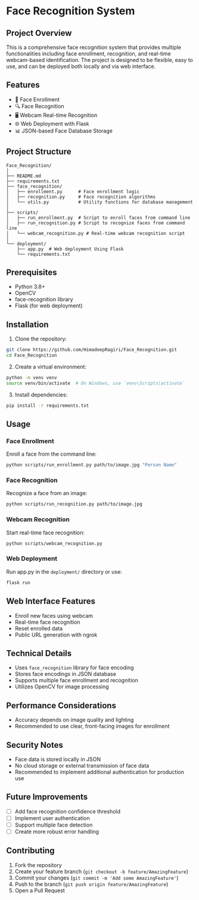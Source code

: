 # Face Recognition System

## Project Overview

This is a comprehensive face recognition system that provides multiple functionalities including face enrollment, recognition, and real-time webcam-based identification. The project is designed to be flexible, easy to use, and can be deployed both locally and via web interface.

## Features

- 📸 Face Enrollment
- 🔍 Face Recognition
- 🖥️ Webcam Real-time Recognition
- 🌐 Web Deployment with Flask
- 📊 JSON-based Face Database Storage

## Project Structure

```
Face_Recognition/
│
├── README.md
├── requirements.txt
├── face_recognition/
│   ├── enrollment.py      # Face enrollment logic
│   ├── recognition.py     # Face recognition algorithms
│   └── utils.py           # Utility functions for database management
│
├── scripts/
│   ├── run_enrollment.py  # Script to enroll faces from command line
│   ├── run_recognition.py # Script to recognize faces from command line
│   └── webcam_recognition.py # Real-time webcam recognition script
│   
└── deployment/
    ├── app.py  # Web deployment Using Flask
    └── requirements.txt
```

## Prerequisites

- Python 3.8+
- OpenCV
- face-recognition library
- Flask (for web deployment)

## Installation

1. Clone the repository:
```bash
git clone https://github.com/HimadeepRagiri/Face_Recognition.git
cd Face_Recognition
```

2. Create a virtual environment:
```bash
python -m venv venv
source venv/bin/activate  # On Windows, use `venv\Scripts\activate`
```

3. Install dependencies:
```bash
pip install -r requirements.txt
```

## Usage

### Face Enrollment

Enroll a face from the command line:
```bash
python scripts/run_enrollment.py path/to/image.jpg "Person Name"
```

### Face Recognition

Recognize a face from an image:
```bash
python scripts/run_recognition.py path/to/image.jpg
```

### Webcam Recognition

Start real-time face recognition:
```bash
python scripts/webcam_recognition.py
```

### Web Deployment

Run app.py in the `deployment/` directory or use:
```bash
flask run
```

## Web Interface Features

- Enroll new faces using webcam
- Real-time face recognition
- Reset enrolled data
- Public URL generation with ngrok

## Technical Details

- Uses `face_recognition` library for face encoding
- Stores face encodings in JSON database
- Supports multiple face enrollment and recognition
- Utilizes OpenCV for image processing

## Performance Considerations

- Accuracy depends on image quality and lighting
- Recommended to use clear, front-facing images for enrollment

## Security Notes

- Face data is stored locally in JSON
- No cloud storage or external transmission of face data
- Recommended to implement additional authentication for production use

## Future Improvements

- [ ] Add face recognition confidence threshold
- [ ] Implement user authentication
- [ ] Support multiple face detection
- [ ] Create more robust error handling

## Contributing

1. Fork the repository
2. Create your feature branch (`git checkout -b feature/AmazingFeature`)
3. Commit your changes (`git commit -m 'Add some AmazingFeature'`)
4. Push to the branch (`git push origin feature/AmazingFeature`)
5. Open a Pull Request

